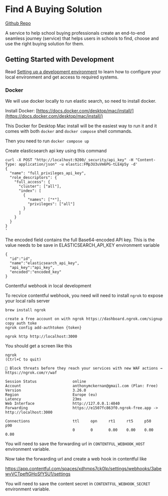 # Find A Buying Solution
[Github Repo](https://github.com/DFE-Digital/find-a-buying-solution)

A service to help school buying professionals create an end-to-end seamless journey (service) that helps users in schools to find, choose and use the right buying solution for them.

## Getting Started with Development

Read [Setting up a development environment](doc/developer-setup.md) to learn
how to configure your local environment and get access to required systems.

### Docker

We will use docker locally to run elastic search, so need to install docker.

Install Docker: [https://docs.docker.com/desktop/mac/install/](https://docs.docker.com/desktop/mac/install/)

This Docker for Desktop Mac install will be the easiest way to run it and it comes with both `docker` and `docker compose` shell commands.

Then you need to run `docker compose up`

Create elasticsearch api key using this command
```
curl -X POST "http://localhost:9200/_security/api_key" -H "Content-Type: application/json" -u elastic:FMp3U3uVm6PG-tLE4p5y -d'
{
  "name": "full_privileges_api_key",
  "role_descriptors": {
    "full_access": {
      "cluster": ["all"],
      "index": [
        {
          "names": ["*"],
          "privileges": ["all"]
        }
      ]
    }
  }
}
'
```
The encoded field contains the full Base64-encoded API key. This is the value needs to be save in ELASTICSEARCH_API_KEY environment variable
```
{
  "id":"id",
  "name":"elasticsearch_api_key",
  "api_key":"api_key",
  "encoded":"encoded_key"
}
```


Contentful webhook in local development

To recvice  contentful webhook,  you need will need to install `ngrok` to expose your local rails server

```
brew install ngrok

create a free account on with ngrok https://dashboard.ngrok.com/signup
copy auth toke
ngrok config add-authtoken {token}

ngrok http http://localhost:3000
```

You should get a screen like this
```
ngrok                                                                            (Ctrl+C to quit)

🧱 Block threats before they reach your services with new WAF actions → https://ngrok.com/r/waf

Session Status                online
Account                       anthonymckernan@gmail.com (Plan: Free)
Version                       3.26.0
Region                        Europe (eu)
Latency                       23ms
Web Interface                 http://127.0.0.1:4040
Forwarding                    https://e1507fc863f0.ngrok-free.app -> http://localhost:3000

Connections                   ttl     opn     rt1     rt5     p50     p90
                              0       0       0.00    0.00    0.00    0.00
```

You will need to save the forwarding url in `CONTENTFUL_WEBHOOK_HOST` environment variable.

Now take the forwarding url and create a web hook in contentful like

https://app.contentful.com/spaces/xdhmps7ck0lp/settings/webhooks/3abewvVCTpeftGHoSfY5U1/settings

You will need to save the content secret in `CONTENTFUL_WEBHOOK_SECRET` environment variable.
